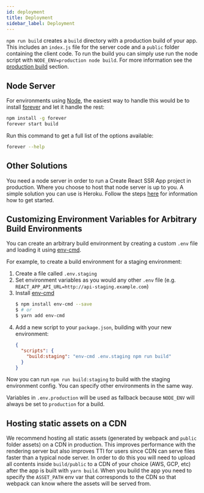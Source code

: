 ```yaml
---
id: deployment
title: Deployment
sidebar_label: Deployment
---
```


`npm run build` creates a `build` directory with a production build of your app. This includes an `index.js` file for the server code and a `public` folder containing the client code. To run the build you can simply use run the node script with `NODE_ENV=production node build`. For more information see the [production build](production-build.md) section.

## Node Server

For environments using [Node](https://nodejs.org/), the easiest way to handle this would be to install [forever](https://github.com/foreverjs/forever) and let it handle the rest:

```sh
npm install -g forever
forever start build
```

Run this command to get a full list of the options available:

```sh
forever --help
```

## Other Solutions

You need a node server in order to run a Create React SSR App project in production. Where you choose to host that
node server is up to you. A simple solution you can use is Heroku. Follow the steps [here](https://devcenter.heroku.com/articles/getting-started-with-nodejs) for information how to get started.

## Customizing Environment Variables for Arbitrary Build Environments

You can create an arbitrary build environment by creating a custom `.env` file and loading it using [env-cmd](https://www.npmjs.com/package/env-cmd).

For example, to create a build environment for a staging environment:

1. Create a file called `.env.staging`
1. Set environment variables as you would any other `.env` file (e.g. `REACT_APP_API_URL=http://api-staging.example.com`)
1. Install [env-cmd](https://www.npmjs.com/package/env-cmd)
   ```sh
   $ npm install env-cmd --save
   $ # or
   $ yarn add env-cmd
   ```
1. Add a new script to your `package.json`, building with your new environment:
   ```json
   {
     "scripts": {
       "build:staging": "env-cmd .env.staging npm run build"
     }
   }
   ```

Now you can run `npm run build:staging` to build with the staging environment config.
You can specify other environments in the same way.

Variables in `.env.production` will be used as fallback because `NODE_ENV` will always be set to `production` for a build.

## Hosting static assets on a CDN

We recommend hosting all static assets (generated by webpack and `public` folder assets) on a CDN in production. This improves performance with the rendering server but also improves TTI for users since CDN can serve files faster than a typical node server. In order to do this you will need to upload all contents inside `build/public` to a CDN of your choice (AWS, GCP, etc) after the app is built with `yarn build`. When you build the app you need to specify the `ASSET_PATH` env var that corresponds to the CDN so that webpack can know where the assets will be served from.
